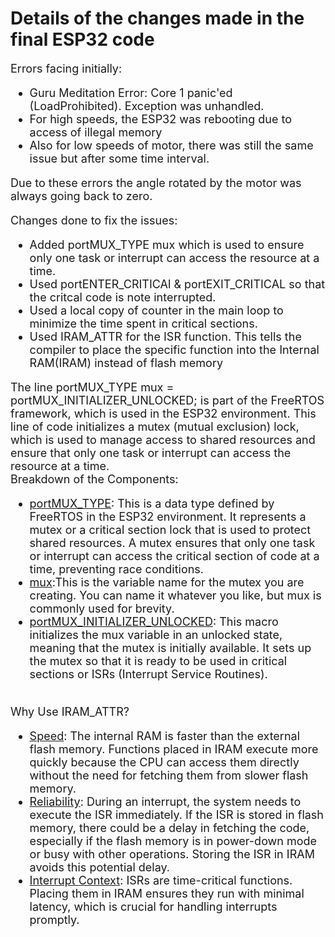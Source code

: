 # Details of the changes made in the final ESP32 code

<font size="4">
Errors facing initially:
<ul>
<li>Guru Meditation Error: Core  1 panic'ed (LoadProhibited). Exception was unhandled.
<li>For high speeds, the ESP32 was rebooting due to access of illegal memory
<li>Also for low speeds of motor, there was still the same issue but after some time interval.
</ul>
 
Due to these errors the angle rotated by the motor was always going back to zero.
 
Changes done to fix the issues:
<ul>
<li>Added portMUX_TYPE mux which is used to ensure only one task or interrupt can access the resource at a time.
<li>Used portENTER_CRITICAl & portEXIT_CRITICAL so that the critcal code is note interrupted.
<li>Used a local copy of counter in the main loop to minimize the time spent in critical sections.
<li>Used IRAM_ATTR for the ISR function. This tells the compiler to place the specific function into the Internal RAM(IRAM) instead of flash memory
</ul>

The line portMUX_TYPE mux = portMUX_INITIALIZER_UNLOCKED; is part of the FreeRTOS framework, which is used in the ESP32 environment. This line of code initializes a mutex (mutual exclusion) lock, which is used to manage access to shared resources and ensure that only one task or interrupt can access the resource at a time.
<br>
Breakdown of the Components:
<ul>
<li><u>portMUX_TYPE</u>: This is a data type defined by FreeRTOS in the ESP32 environment. It represents a mutex or a critical section lock that is used to protect shared resources. A mutex ensures that only one task or interrupt can access the critical section of code at a time, preventing race conditions.
<li><u>mux</u>:This is the variable name for the mutex you are creating. You can name it whatever you like, but mux is commonly used for brevity.
<li><u>portMUX_INITIALIZER_UNLOCKED</u>: This macro initializes the mux variable in an unlocked state, meaning that the mutex is initially available.
It sets up the mutex so that it is ready to be used in critical sections or ISRs (Interrupt Service Routines).
</li></ul>
<br>
Why Use IRAM_ATTR?
<ul>
<li><u>Speed</u>: The internal RAM is faster than the external flash memory. Functions placed in IRAM execute more quickly because the CPU can access them directly without the need for fetching them from slower flash memory.

<li><u>Reliability</u>: During an interrupt, the system needs to execute the ISR immediately. If the ISR is stored in flash memory, there could be a delay in fetching the code, especially if the flash memory is in power-down mode or busy with other operations. Storing the ISR in IRAM avoids this potential delay.

<li><u>Interrupt Context</u>: ISRs are time-critical functions. Placing them in IRAM ensures they run with minimal latency, which is crucial for handling interrupts promptly.

</ul>
</font>

